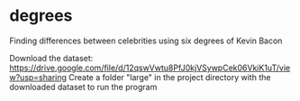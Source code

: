 # degrees
Finding differences between celebrities using six degrees of Kevin Bacon

Download the dataset: https://drive.google.com/file/d/12qswVwtu8PfJ0kjVSywpCek06VkiK1uT/view?usp=sharing
Create a folder "large" in the project directory with the downloaded dataset to run the program
